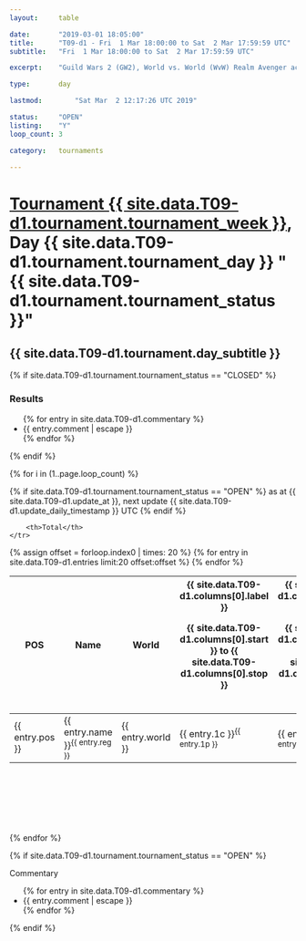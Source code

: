 ```yaml
---
layout: 	table

date: 		"2019-03-01 18:05:00"
title: 		"T09-d1 - Fri  1 Mar 18:00:00 to Sat  2 Mar 17:59:59 UTC"
subtitle: 	"Fri  1 Mar 18:00:00 to Sat  2 Mar 17:59:59 UTC"

excerpt:    "Guild Wars 2 (GW2), World vs. World (WvW) Realm Avenger achivement Tournament. \"Every Kill Counts\""

type:       day

lastmod: 		"Sat Mar  2 12:17:26 UTC 2019"

status:     "OPEN"
listing:    "Y"
loop_count: 3

category: 	tournaments

---
```

<div class="table_header">
    <h1><a href="{{ site.data.T09-d1.tournament.week_url }}">Tournament {{ site.data.T09-d1.tournament.tournament_week }}</a>, Day {{ site.data.T09-d1.tournament.tournament_day }} "{{ site.data.T09-d1.tournament.tournament_status }}"</h1>
    <h2>{{ site.data.T09-d1.tournament.day_subtitle }}</h2> 
</div>

{% if site.data.T09-d1.tournament.tournament_status == "CLOSED" %} 
<div class="commentary">
  <h3>Results</h3>
  <ul>
    {% for entry in site.data.T09-d1.commentary %}
    <li class="commentary_list">{{ entry.comment | escape }}</li>
    {% endfor %}
  </ul>
</div>
{% endif %}


{% for i in (1..page.loop_count) %}

{% if site.data.T09-d1.tournament.tournament_status == "OPEN" %} 
<span class="table_nextupdate">as at {{ site.data.T09-d1.update_at }}, next update {{ site.data.T09-d1.update_daily_timestamp }} UTC</span> 
{% endif %}

<table class="day_table">
  <colgroup>
    <col style="width:18px">
    <col style="width:55px">
    <col style="width:55px">
    <col style="width:12px">
    <col style="width:12px">
    <col style="width:12px">
    <col style="width:12px">
    <col style="width:12px">
    <col style="width:12px">
    <col style="width:12px">
    <col style="width:12px">
    <col style="width:12px">
    <col style="width:12px">
    <col style="width:12px">
    <col style="width:12px">
    <col style="width:12px">
    <col style="width:12px">
    <col style="width:12px">
    <col style="width:12px">
    <col style="width:12px">
    <col style="width:12px">
    <col style="width:12px">
    <col style="width:12px">
    <col style="width:12px">
    <col style="width:12px">
    <col style="width:12px">
    <col style="width:12px">
    <col style="width:18px">
  </colgroup>  
  <thead>
    <tr>
        <th>POS</th>
        <th class="AlignLeft">Name</th>
        <th class="AlignLeft">World</th>

<th><div class="label">{{ site.data.T09-d1.columns[0].label }}<p class="onhover">{{ site.data.T09-d1.columns[0].start }} to {{ site.data.T09-d1.columns[0].stop }}</p></div>​</th>
<th><div class="label">{{ site.data.T09-d1.columns[1].label }}<p class="onhover">{{ site.data.T09-d1.columns[1].start }} to {{ site.data.T09-d1.columns[1].stop }}</p></div>​</th>
<th><div class="label">{{ site.data.T09-d1.columns[2].label }}<p class="onhover">{{ site.data.T09-d1.columns[2].start }} to {{ site.data.T09-d1.columns[2].stop }}</p></div>​</th>
<th><div class="label">{{ site.data.T09-d1.columns[3].label }}<p class="onhover">{{ site.data.T09-d1.columns[3].start }} to {{ site.data.T09-d1.columns[3].stop }}</p></div>​</th>
<th><div class="label">{{ site.data.T09-d1.columns[4].label }}<p class="onhover">{{ site.data.T09-d1.columns[4].start }} to {{ site.data.T09-d1.columns[4].stop }}</p></div>​</th>
<th><div class="label">{{ site.data.T09-d1.columns[5].label }}<p class="onhover">{{ site.data.T09-d1.columns[5].start }} to {{ site.data.T09-d1.columns[5].stop }}</p></div>​</th>
<th><div class="label">{{ site.data.T09-d1.columns[6].label }}<p class="onhover">{{ site.data.T09-d1.columns[6].start }} to {{ site.data.T09-d1.columns[6].stop }}</p></div>​</th>
<th><div class="label">{{ site.data.T09-d1.columns[7].label }}<p class="onhover">{{ site.data.T09-d1.columns[7].start }} to {{ site.data.T09-d1.columns[7].stop }}</p></div>​</th>
<th><div class="label">{{ site.data.T09-d1.columns[8].label }}<p class="onhover">{{ site.data.T09-d1.columns[8].start }} to {{ site.data.T09-d1.columns[8].stop }}</p></div>​</th>
<th><div class="label">{{ site.data.T09-d1.columns[9].label }}<p class="onhover">{{ site.data.T09-d1.columns[9].start }} to {{ site.data.T09-d1.columns[9].stop }}</p></div>​</th>
<th><div class="label">{{ site.data.T09-d1.columns[10].label }}<p class="onhover">{{ site.data.T09-d1.columns[10].start }} to {{ site.data.T09-d1.columns[10].stop }}</p></div>​</th>

<th><div class="label">{{ site.data.T09-d1.columns[11].label }}<p class="onhover">{{ site.data.T09-d1.columns[11].start }} to {{ site.data.T09-d1.columns[11].stop }}</p></div>​</th>
<th><div class="label">{{ site.data.T09-d1.columns[12].label }}<p class="onhover">{{ site.data.T09-d1.columns[12].start }} to {{ site.data.T09-d1.columns[12].stop }}</p></div>​</th>
<th><div class="label">{{ site.data.T09-d1.columns[13].label }}<p class="onhover">{{ site.data.T09-d1.columns[13].start }} to {{ site.data.T09-d1.columns[13].stop }}</p></div>​</th>
<th><div class="label">{{ site.data.T09-d1.columns[14].label }}<p class="onhover">{{ site.data.T09-d1.columns[14].start }} to {{ site.data.T09-d1.columns[14].stop }}</p></div>​</th>
<th><div class="label">{{ site.data.T09-d1.columns[15].label }}<p class="onhover">{{ site.data.T09-d1.columns[15].start }} to {{ site.data.T09-d1.columns[15].stop }}</p></div>​</th>
<th><div class="label">{{ site.data.T09-d1.columns[16].label }}<p class="onhover">{{ site.data.T09-d1.columns[16].start }} to {{ site.data.T09-d1.columns[16].stop }}</p></div>​</th>
<th><div class="label">{{ site.data.T09-d1.columns[17].label }}<p class="onhover">{{ site.data.T09-d1.columns[17].start }} to {{ site.data.T09-d1.columns[17].stop }}</p></div>​</th>
<th><div class="label">{{ site.data.T09-d1.columns[18].label }}<p class="onhover">{{ site.data.T09-d1.columns[18].start }} to {{ site.data.T09-d1.columns[18].stop }}</p></div>​</th>
<th><div class="label">{{ site.data.T09-d1.columns[19].label }}<p class="onhover">{{ site.data.T09-d1.columns[19].start }} to {{ site.data.T09-d1.columns[19].stop }}</p></div>​</th>
<th><div class="label">{{ site.data.T09-d1.columns[20].label }}<p class="onhover">{{ site.data.T09-d1.columns[20].start }} to {{ site.data.T09-d1.columns[20].stop }}</p></div>​</th>

<th><div class="label">{{ site.data.T09-d1.columns[21].label }}<p class="onhover">{{ site.data.T09-d1.columns[21].start }} to {{ site.data.T09-d1.columns[21].stop }}</p></div>​</th>
<th><div class="label">{{ site.data.T09-d1.columns[22].label }}<p class="onhover">{{ site.data.T09-d1.columns[22].start }} to {{ site.data.T09-d1.columns[22].stop }}</p></div>​</th>
<th><div class="label">{{ site.data.T09-d1.columns[23].label }}<p class="onhover">{{ site.data.T09-d1.columns[23].start }} to {{ site.data.T09-d1.columns[23].stop }}</p></div>​</th>

        <th>Total</th>
    </tr>
  </thead>
  {% assign offset = forloop.index0 | times: 20 %}
<tbody>
{% for entry in site.data.T09-d1.entries limit:20 offset:offset %}
  <tr>
    <td class="pl{{ entry.pos }}">{{ entry.pos }}</td>
    <td class="AlignLeft">{{ entry.name }}<sup>{{ entry.reg }}</sup></td>
    <td class="AlignLeft">{{ entry.world }}</td>
    <td class="pl{{ entry.1p }}">{{ entry.1c }}<sup>{{ entry.1p }}</sup></td>
    <td class="pl{{ entry.2p }}">{{ entry.2c }}<sup>{{ entry.2p }}</sup></td>
    <td class="pl{{ entry.3p }}">{{ entry.3c }}<sup>{{ entry.3p }}</sup></td>
    <td class="pl{{ entry.4p }}">{{ entry.4c }}<sup>{{ entry.4p }}</sup></td>
    <td class="pl{{ entry.5p }}">{{ entry.5c }}<sup>{{ entry.5p }}</sup></td>
    <td class="pl{{ entry.6p }}">{{ entry.6c }}<sup>{{ entry.6p }}</sup></td>
    <td class="pl{{ entry.7p }}">{{ entry.7c }}<sup>{{ entry.7p }}</sup></td>
    <td class="pl{{ entry.8p }}">{{ entry.8c }}<sup>{{ entry.8p }}</sup></td>
    <td class="pl{{ entry.9p }}">{{ entry.9c }}<sup>{{ entry.9p }}</sup></td>
    <td class="pl{{ entry.10p }}">{{ entry.10c }}<sup>{{ entry.10p }}</sup></td>
    <td class="pl{{ entry.11p }}">{{ entry.11c }}<sup>{{ entry.11p }}</sup></td>
    <td class="pl{{ entry.12p }}">{{ entry.12c }}<sup>{{ entry.12p }}</sup></td>
    <td class="pl{{ entry.13p }}">{{ entry.13c }}<sup>{{ entry.13p }}</sup></td>
    <td class="pl{{ entry.14p }}">{{ entry.14c }}<sup>{{ entry.14p }}</sup></td>
    <td class="pl{{ entry.15p }}">{{ entry.15c }}<sup>{{ entry.15p }}</sup></td>
    <td class="pl{{ entry.16p }}">{{ entry.16c }}<sup>{{ entry.16p }}</sup></td>
    <td class="pl{{ entry.17p }}">{{ entry.17c }}<sup>{{ entry.17p }}</sup></td>
    <td class="pl{{ entry.18p }}">{{ entry.18c }}<sup>{{ entry.18p }}</sup></td>
    <td class="pl{{ entry.19p }}">{{ entry.19c }}<sup>{{ entry.19p }}</sup></td>
    <td class="pl{{ entry.20p }}">{{ entry.20c }}<sup>{{ entry.20p }}</sup></td>
    <td class="pl{{ entry.21p }}">{{ entry.21c }}<sup>{{ entry.21p }}</sup></td>
    <td class="pl{{ entry.22p }}">{{ entry.22c }}<sup>{{ entry.22p }}</sup></td>
    <td class="pl{{ entry.23p }}">{{ entry.23c }}<sup>{{ entry.23p }}</sup></td>
    <td class="pl{{ entry.24p }}">{{ entry.24c }}<sup>{{ entry.24p }}</sup></td>
    <td>{{ entry.total }}</td>
  </tr>
{% endfor %}  
</tbody>
</table>
<div class="leaderboard">
  <script async src="//pagead2.googlesyndication.com/pagead/js/adsbygoogle.js"></script>
  <!-- 728x90 -->
  <ins class="adsbygoogle"
       style="display:inline-block;width:728px;height:90px"
       data-ad-client="ca-pub-3274917281288240"
       data-ad-slot="3870538733"></ins>
  <script>
  (adsbygoogle = window.adsbygoogle || []).push({});
  </script>    
</div>
<br />
{% endfor %}

{% if site.data.T09-d1.tournament.tournament_status == "OPEN" %} 
<div class="commentary">
  <span class="commentary_title">Commentary</span>
  <ul>
    {% for entry in site.data.T09-d1.commentary %}
    <li class="commentary_list">{{ entry.comment | escape }}</li>
    {% endfor %}
  </ul>
</div>
{% endif %}



